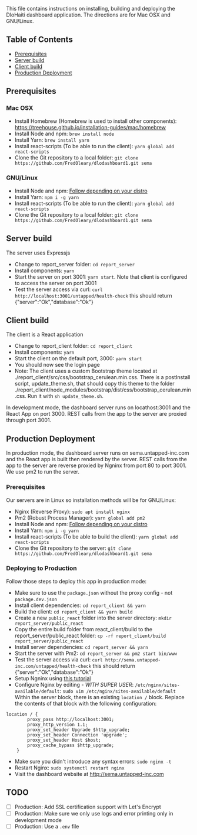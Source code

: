 This file contains instructions on installing, building and deploying the DloHaiti dashboard application. The directions are for Mac OSX and GNU/Linux.

## Table of Contents
- [Prerequisites](#prerequisites)
- [Server build](#server-build)
- [Client build](#client-build)
- [Production Deployment](#production-deployment)


## Prerequisites
### Mac OSX
* Install Homebrew (Homebrew is used to install other components):
https://treehouse.github.io/installation-guides/mac/homebrew
* Install Node and npm: `brew install node`
* Install Yarn: `brew install yarn`
* Install react-scripts (To be able to run the client): `yarn global add react-scripts`
* Clone the Git repository to a local folder: `git clone https://github.com/FredOleary/dlodashboard1.git sema`

### GNU/Linux
* Install Node and npm: [Follow depending on your distro](https://nodejs.org/en/download/package-manager/)
* Install Yarn: `npm i -g yarn`
* Install react-scripts (To be able to run the client): `yarn global add react-scripts`
* Clone the Git repository to a local folder: `git clone https://github.com/FredOleary/dlodashboard1.git sema`

## Server build
The server uses Expressjs
* Change to report_server folder: `cd report_server`
* Install components: `yarn`
* Start the server on port 3001: `yarn start`. Note that client is configured to access the server on port 3001
* Test the server access via curl: `curl http://localhost:3001/untapped/health-check` this should return {"server":"Ok","database":"Ok"}

## Client build
The client is a React application
* Change to report_client folder: `cd report_client`
* Install components: `yarn`
* Start the client on the default port, 3000: `yarn start`
* You should now see the login page
* Note: The client uses a custom Bootstrap theme located at ./report_client/src/css/bootstrap_cerulean.min.css. There is a postInstall script, update_theme.sh, that should copy this theme to the folder ./report_client/node_modules/bootstrap/dist/css/bootstrap_cerulean.min.css. Run it with `sh update_theme.sh`.

In development mode, the dashboard server runs on locathost:3001 and the React App on port 3000. REST calls from the app to the server are proxied through port 3001.

## Production Deployment
In production mode, the dashboard server runs on sema.untapped-inc.com and the React app is built then rendered by the server. REST calls from the app to the server are reverse proxied by Ngninx from port 80 to port 3001. We use pm2 to run the server.

### Prerequisites

Our servers are in Linux so installation methods will be for GNU/Linux:

* Nginx (Reverse Proxy): `sudo apt install nginx`
* Pm2 (Robust Process Manager): `yarn global add pm2`
* Install Node and npm: [Follow depending on your distro](https://nodejs.org/en/download/package-manager/)
* Install Yarn: `npm i -g yarn`
* Install react-scripts (To be able to build the client): `yarn global add react-scripts`
* Clone the Git repository to the server: `git clone https://github.com/FredOleary/dlodashboard1.git sema`

### Deploying to Production

Follow those steps to deploy this app in production mode:
 * Make sure to use the `package.json` without the proxy config - not `package.dev.json`
 * Install client dependencies: `cd report_client && yarn`
 * Build the client: `cd report_client && yarn build`
 * Create a new `public_react` folder into the server directory: `mkdir report_server/public_react`
 * Copy the entire build folder from react_client/build to the report_server/public_react folder:
     `cp -rf report_client/build report_server/public_react`
* Install server dependencies: `cd report_server && yarn`
* Start the server with Pm2: `cd report_server && pm2 start bin/www`
* Test the server access via curl: `curl http://sema.untapped-inc.com/untapped/health-check` this should return {"server":"Ok","database":"Ok"}
* Setup Ngninx using [this tutorial](https://www.digitalocean.com/community/tutorials/how-to-install-nginx-on-ubuntu-16-04)
* Configure Nginx by editing - *WITH SUPER USER*: `/etc/nginx/sites-available/default`:
    `sudo vim /etc/nginx/sites-available/default`
Within the server block, there is an existing `location /` block. Replace the contents of that block with the following configuration:
```
location / {
        proxy_pass http://localhost:3001;
        proxy_http_version 1.1;
        proxy_set_header Upgrade $http_upgrade;
        proxy_set_header Connection 'upgrade';
        proxy_set_header Host $host;
        proxy_cache_bypass $http_upgrade;
    }
```
* Make sure you didn't introduce any syntax errors: `sudo nginx -t`
* Restart Nginx: `sudo systemctl restart nginx`
* Visit the dashboard website at http://sema.untapped-inc.com

## TODO
- [ ] Production: Add SSL certification support with Let's Encrypt
- [ ] Production: Make sure we only use logs and error printing only in development mode
- [ ] Production: Use a `.env` file
